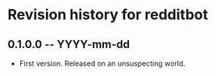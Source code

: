 # Revision history for redditbot

## 0.1.0.0  -- YYYY-mm-dd

* First version. Released on an unsuspecting world.
